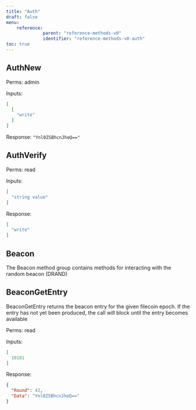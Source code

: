```yaml
---
title: "Auth"
draft: false
menu:
    reference:
              parent: "reference-methods-v0"
              identifier: "reference-methods-v0-auth"
toc: true
---
```


## AuthNew

Perms: admin

Inputs:

```json
[
  [
    "write"
  ]
]
```

Response: `"Ynl0ZSBhcnJheQ=="`

## AuthVerify

Perms: read

Inputs:

```json
[
  "string value"
]
```

Response:

```json
[
  "write"
]
```

## Beacon

The Beacon method group contains methods for interacting with the random beacon (DRAND)

## BeaconGetEntry

BeaconGetEntry returns the beacon entry for the given filecoin epoch. If
the entry has not yet been produced, the call will block until the entry
becomes available

Perms: read

Inputs:

```json
[
  10101
]
```

Response:

```json
{
  "Round": 42,
  "Data": "Ynl0ZSBhcnJheQ=="
}
```
